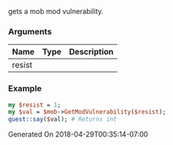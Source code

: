 gets a mob mod vulnerability.
### Arguments
**Name**|**Type**|**Description**
:---|:---|:---
resist||

### Example

```perl
my $resist = 1;
my $val = $mob->GetModVulnerability($resist);
quest::say($val); # Returns int
```


Generated On 2018-04-29T00:35:14-07:00